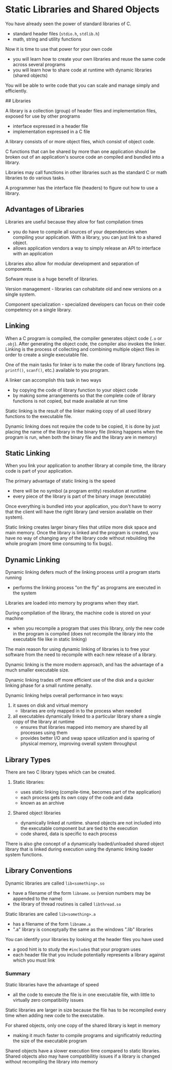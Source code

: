 # Static Libraries and Shared Objects

You have already seen the power of standard libraries of C.
- standard header files (`stdio.h`, `stdlib.h`)
- math, string and utility functions

Now it is time to use that power for your own code
- you will learn how to create your own libraries and reuse the same code across several programs
- you will learn how to share code at runtime with dynamic libraries (shared objects)

You will be able to write code that you can scale and manage simply and efficiently.

## Libraries

A library is a collection (group) of header files and implementation files, exposed for use by other programs
- interface expressed in a header file
- implementation expressed in a C file

A library consists of or more object files, which consist of object code.

C functions that can be shared by more than one application should be broken out of an application's source code an compiled and bundled into a library.

Libraries may call functions in other libraries such as the standard C or math libraries to do various tasks.

A programmer has the interface file (headers) to figure out how to use a library.

## Advantages of Libraries

Libraries are useful because they allow for fast compilation times
- you do have to compile all sources of your dependencies when compiling your application. With a library, you can just link to a shared object.
- allows application vendors a way to simply release an API to interface with an application

Libraries also allow for modular development and separation of components.

Sofware reuse is a huge benefit of libraries.

Version management - libraries can cohabitate old and new versions on a single system.

Component specialization - specialized developers can focus on their code competency on a single library.

## Linking

When a C program is compiled, the compiler generates object code (`.o` or `.obj`). After generating the object code, the compiler also invokes the linker. Linking is the process of collecting and combining multiple object files in order to create a single executable file.

One of the main tasks for linker is to make the code of library functions (eg. `printf()`, `scanf()`, etc.) available to you program.

A linker can accomplish this task in two ways
- by copying the code of library function to your object code
- by making some arrangements so that the complete code of library functions is not copied, but made available at run time

Static linking is the result of the linker making copy of all used library functions to the executable file.

Dynamic linking does not require the code to be copied, it is done by just placing the name of the library in the binary file (linking happens when the program is run, when both the binary file and the library are in memory)

## Static Linking

When you link your application to another library at compile time, the library code is part of your application.

The primary advantage of static linking is the speed
- there will be no symbol (a program entity) resolution at runtime
- every piece of the library is part of the binary image (executable)

Once everything is bundled into your application, you don't have to worry that the client will have the right library (and version available on their system).

Static linking creates larger binary files that utilize more disk space and main memory. Once the library is linked and the program is created, you have no way of changing any of the library code without rebuilding the whole program (more time consuming to fix bugs).

## Dynamic Linking

Dynamic linking defers much of the linking process until a program starts running
- performs the linking process "on the fly" as programs are executed in the system

Libraries are loaded into memory by programs when they start.

During compilation of the library, the machine code is stored on your machine
- when you recompile a program that uses this library, only the new code in the program is compiled (does not recompile the library into the executable file like in static linking)

The main reason for using dynamic linking of libraries is to free your software from the need to recompile with each new release of a library.

Dynamic linking is the more modern approach, and has the advantage of a much smaller executable size.

Dynamic linking trades off more efficient use of the disk and a quicker linking phase for a small runtime penalty.

Dynamic linking helps overall performance in two ways:
1. it saves on disk and virtual memory
    - libraries are only mapped in to the process when needed
2. all executables dynamically linked to a particular library share a single copy of the library at runtime
    - ensures that libraries mapped into memory are shared by all processes using them
    - provides better I/O and swap space utilization and is sparing of physical memory, improving overall system throughput

## Library Types

There are two C library types which can be created.

1. Static libraries:
    - uses static linking (compile-time, becomes part of the application)
    - each process gets its own copy of the code and data
    - known as an archive

2. Shared object libraries
    - dynamically linked at runtime. shared objects are not included into the executable component but are tied to the execution
    - code shared, data is specific to each process

There is also ghe concept of a dynamically loaded/unloaded shared object library that is linked during execution using the dynamic linking loader system functions.

## Library Conventions

Dynamic libraries are called `lib<something>.so`
- have a filename of the form `libname.so` (version numbers may be appended to the name)
- the library of thread routines is called `libthread.so`

Static libraries are called `lib<something>.a`
- has a filename of the form `libname.a`
- ".a" library is conceptyally the same as the windows ".lib" libraries

You can identify your libraries by looking at the header files you have used
- a good hint is to study the `#include`s that your program uses
- each header file that you include potentially represents a library against which you must link

### Summary

Static libraries have the advantage of speed
- all the code to execute the file is in one executable file, with little to virtually zero compatibility issues

Static libraries are larger in size because the file has to be recompiled every time when adding new code to the executable.

For shared objects, only one copy of the shared library is kept in memory
- making it much faster to compile programs and significatnly reducting the size of the executable program

Shared objects have a slower execution time compared to static libraries. Shared objects also may have compatibilitiy issues if a library is changed without recompiling the library into memory